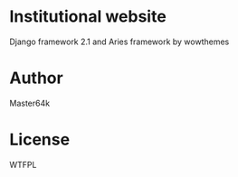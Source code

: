 
# Institutional website 

Django framework 2.1 and Aries framework by wowthemes

# Author
Master64k

# License
WTFPL

